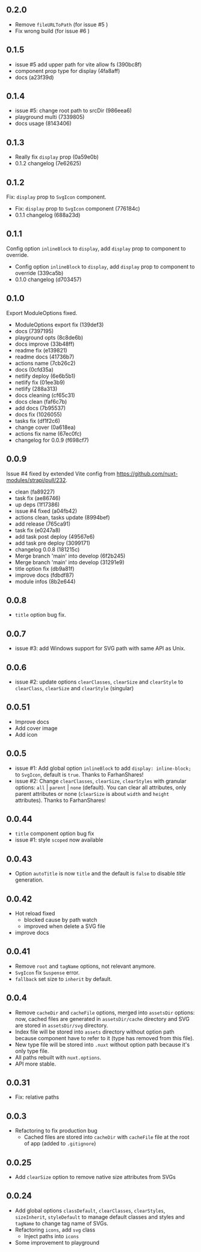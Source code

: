 ## 0.2.0

- Remove `fileURLToPath` (for issue #5 )
- Fix wrong build (for issue #6 )

## 0.1.5

- issue #5 add upper path for vite allow fs (390bc8f)
- component prop type for display (4fa8aff)
- docs (a23f39d)

## 0.1.4

- issue #5: change root path to srcDir (986eea6)
- playground multi (7339805)
- docs usage (8143406)

## 0.1.3

- Really fix `display` prop (0a59e0b)
- 0.1.2 changelog (7e62625)

## 0.1.2

Fix: `display` prop to `SvgIcon` component.

- Fix: `display` prop to `SvgIcon` component (776184c)
- 0.1.1 changelog (688a23d)

## 0.1.1

Config option `inlineBlock` to `display`, add `display` prop to component to override.

- Config option `inlineBlock` to `display`, add `display` prop to component to override (339ca5b)
- 0.1.0 changelog (d703457)

## 0.1.0

Export ModuleOptions fixed.

- ModuleOptions export fix (139def3)
- docs (7397195)
- playground opts (8c8de6b)
- docs improve (33b48ff)
- readme fix (e139821)
- readme docs (41736b7)
- actions name (7cb26c2)
- docs (0cfd35a)
- netlify deploy (6e6b5b1)
- netlify fix (01ee3b9)
- netlify (288a313)
- docs cleaning (cf65c31)
- docs clean (faf6c7b)
- add docs (7b95537)
- docs fix (1026055)
- tasks fix (df1f2c6)
- change cover (0a618ea)
- actions fix name (67ec0fc)
- changelog for 0.0.9 (f698cf7)

## 0.0.9

Issue #4 fixed by extended Vite config from <https://github.com/nuxt-modules/strapi/pull/232>.

- clean (fa89227)
- task fix (ae86746)
- up deps (1f17386)
- issue #4 fixed (a04fb42)
- actions clean, tasks update (8994bef)
- add release (765ca91)
- task fix (e0247a8)
- add task post deploy (49567e6)
- add task pre deploy (3099171)
- changelog 0.0.8 (181215c)
- Merge branch 'main' into develop (6f2b245)
- Merge branch 'main' into develop (31291e9)
- title option fix (db9a81f)
- improve docs (fdbdf87)
- module infos (8b2e644)

## 0.0.8

- `title` option bug fix.

## 0.0.7

- issue #3: add Windows support for SVG path with same API as Unix.

## 0.0.6

- issue #2: update options `clearClasses`, `clearSize` and `clearStyle` to `clearClass`, `clearSize` and `clearStyle` (singular)

## 0.0.51

- Improve docs
- Add cover image
- Add icon

## 0.0.5

- issue #1: Add global option `inlineBlock` to add `display: inline-block;` to `SvgIcon`, default is `true`. Thanks to FarhanShares!
- issue #2: Change `clearClasses`, `clearSize`, `clearStyles` with granular options: `all` | `parent` | `none` (default). You can clear all attributes, only parent attributes or none (`clearSize` is about `width` and `height` attributes). Thanks to FarhanShares!

## 0.0.44

- `title` component option bug fix
- issue #1: style `scoped` now available

## 0.0.43

- Option `autoTitle` is now `title` and the default is `false` to disable _title_ generation.

## 0.0.42

- Hot reload fixed
  - blocked cause by path watch
  - improved when delete a SVG file
- improve docs

## 0.0.41

- Remove `root` and `tagName` options, not relevant anymore.
- `SvgIcon` fix `Suspense` error.
- `fallback` set size to `inherit` by default.

## 0.0.4

- Remove `cacheDir` and `cacheFile` options, merged into `assetsDir` options: now, cached files are generated in `assetsDir/cache` directory and SVG are stored in `assetsDir/svg` directory.
- Index file will be stored into `assets` directory without option path because component have to refer to it (type has removed from this file).
- New type file will be stored into `.nuxt` without option path because it's only type file.
- All paths rebuilt with `nuxt.options`.
- API more stable.

## 0.0.31

- Fix: relative paths

## 0.0.3

- Refactoring to fix production bug
  - Cached files are stored into `cacheDir` with `cacheFile` file at the root of app (added to `.gitignore`)

## 0.0.25

- Add `clearSize` option to remove native size attributes from SVGs

## 0.0.24

- Add global options `classDefault`, `clearClasses`, `clearStyles`, `sizeInherit`, `styleDefault` to manage default classes and styles and `tagName` to change tag name of SVGs.
- Refactoring `icons`, add `svg` class
  - Inject paths into `icons`
- Some improvement to playground
